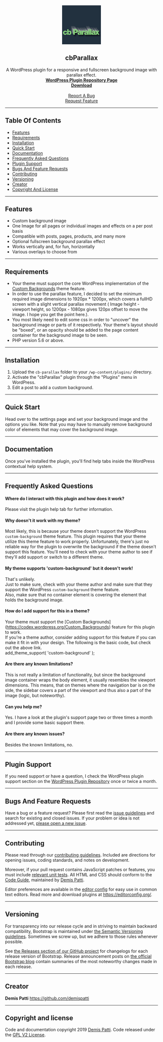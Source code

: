 

<p align="center">
  <a href="https://wordpress.org/plugins/cb-parallax/" target="_blank">
    <img src="./assets/icon-128x128.png" alt="cbParallax Logo" width="128" height="128">
  </a>
</p>

<h2 align="center">cbParallax</h2>
<p align="center">
  A WordPress plugin for a responsive and fullscreen background image with parallax effect.
  <br>
  <a href="https://wordpress.org/plugins/cb-parallax/" target="_blank"><strong>WordPress Plugin Repository Page</strong></a><br>
  <a href="https://downloads.wordpress.org/plugin/cb-parallax.zip" target="_blank"><strong>Download</strong></a>
  <br>
  <br>
  <a href="https://github.com/demispatti/cb-parallax/issues/new?template=bug.md">Report A Bug</a><br>
  <a href="https://github.com/demispatti/cb-parallax/issues/new?template=feature.md&labels=feature">Request Feature</a>
</p>

---
## Table Of Contents
- [Features](#features)
- [Requirements](#requirements)
- [Installation](#installation)
- [Quick Start](#quick-start)
- [Documentation](#documentation)
- [Frequently Asked Questions](#documentation)
- [Plugin Support](#plugin-support)
- [Bugs And Feature Requests](#bugs-and-feature-requests)
- [Contributing](#contributing)
- [Versioning](#versioning)
- [Creator](#creator)
- [Copyright And License](#copyright-and-license)

---
## Features
- Custom background image
- One Image for all pages or individual images and effects on a per post basis
- Compatible with posts, pages, products, and many more
- Optional fullscreen background parallax effect
- Works vertically and, for fun, horizontally
- Various overlays to choose from

---
## Requirements
* Your theme must support the core WordPress implementation of the [Custom Backgrounds](https://codex.wordpress.org/Custom_Backgrounds) theme feature.  
* In order to use the parallax feature, I decided to set the minimum required image dimensions to 1920px * 1200px, which covers a fullHD screen with a slight vertical parallax movement ( Image height - viewport height, so 1200px - 1080px gives 120px offset to move the image. I hope you get the point here.).  
* You most likely need to edit some css in order to "uncover" the background image or parts of it respectively. Your theme's layout should be "boxed", or an opacity should be added to the page content container for the background image to be seen.  
* PHP version 5.6 or above.

---
## Installation
1. Upload the `cb-parallax` folder to your `/wp-content/plugins/` directory.
2. Activate the "cbParallax" plugin through the "Plugins" menu in WordPress.
3. Edit a post to add a custom background.

---
## Quick Start
Head over to the settings page and set your background image and the options you like.
Note that you may have to manually remove background color of elements that may cover the background image.

---
## Documentation
Once you've installed the plugin, you'll find help tabs inside the WordPress contextual help system.

---
## Frequently Asked Questions
#### Where do I interact with this plugin and how does it work?
Please visit the plugin help tab for further information.

#### Why doesn't it work with my theme?
Most likely, this is because your theme doesn't support the WordPress `custom-background` theme feature.
This plugin requires that your theme utilize this theme feature to work properly.
Unfortunately, there's just no reliable way for the plugin to overwrite the background if the theme doesn't support this feature.
You'll need to check with your theme author to see if they'll add support or switch to a different theme.

#### My theme supports 'custom-background' but it doesn't work!
That's unlikely.  
Just to make sure, check with your theme author and make sure that they support the WordPress `custom-background` theme feature.  
Also, make sure that no container element is covering the element that holds the background image.

#### How do I add support for this in a theme?
Your theme must support the [Custom Backgrounds] (https://codex.wordpress.org/Custom_Backgrounds) feature for this plugin to work.  
If you're a theme author, consider adding support for this feature if you can make it fit in with your design.  The following is the basic code, but check out the above link.  
	add_theme_support( 'custom-background' );

#### Are there any known limitations?
This is not really a limitation of functionality, but since the background image container wraps the body element, it usually resembles the viewport dimensions. This means, that on themes where the navigation bar is on the side, the sidebar covers a part of the viewport and thus also a part of the image (logic, but noteworthy).

#### Can you help me?
Yes. I have a look at the plugin's support page two or three times a month and I provide some basic support there.

#### Are there any known issues?
Besides the known limitations, no.

---
## Plugin Support
If you need support or have a question, I check the WordPress plugin support section on the [WordPress Plugin Repository](https://wordpress.org/support/plugin/cb-parallax/) once or twice a month.

---
## Bugs And Feature Requests
Have a bug or a feature request? Please first read the [issue guidelines](https://github.com/demispatti/cb-parallax/blob/master/.github/CONTRIBUTING.md#using-the-issue-tracker) and search for existing and closed issues. If your problem or idea is not addressed yet, [please open a new issue](https://github.com/demispatti/cb-parallax/issues/new).

---
## Contributing
Please read through our [contributing guidelines](https://github.com/demispatti/cb-parallax/blob/master/.github/CONTRIBUTING.md). Included are directions for opening issues, coding standards, and notes on development.

Moreover, if your pull request contains JavaScript patches or features, you must include [relevant unit tests](https://github.com/demispatti/cb-parallax/tree/master/js/tests). All HTML and CSS should conform to the [Code Guide](https://github.com/demispatti/code-guide), maintained by [Demis Patti](https://github.com/demispatti).

Editor preferences are available in the [editor config](https://github.com/demispatti/cb-parallax/blob/master/.editorconfig) for easy use in common text editors. Read more and download plugins at <https://editorconfig.org/>.

---
## Versioning
For transparency into our release cycle and in striving to maintain backward compatibility, Bootstrap is maintained under [the Semantic Versioning guidelines](https://semver.org/). Sometimes we screw up, but we adhere to those rules whenever possible.

See [the Releases section of our GitHub project](https://github.com/demispatti/cb-parallax/releases) for changelogs for each release version of Bootstrap. Release announcement posts on [the official Bootstrap blog](https://blog.getbootstrap.com/) contain summaries of the most noteworthy changes made in each release.

---
## Creator
**Demis Patti**
<https://github.com/demispatti>

---
## Copyright and license
Code and documentation copyright 2019 [Demis Patti](https://github.com/demispatti/cb-parallax/graphs/contributors). Code released under the [GPL V2 License](https://github.com/demispatti/cb-parallax/blob/master/LICENSE).